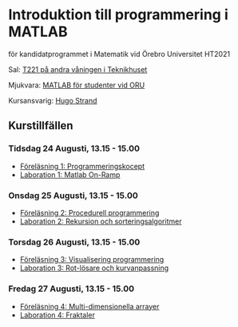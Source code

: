 # Introduktion till programmering i MATLAB
för kandidatprogrammet i Matematik vid Örebro Universitet
HT2021

Sal: [T221 på andra våningen i Teknikhuset](https://use.mazemap.com/#v=1&center=15.249004,59.254194&zoom=18&zlevel=2&campusid=123&sharepoitype=poi&sharepoi=580271)

Mjukvara: [MATLAB för studenter vid ORU](https://www.oru.se/english/study/student-services/it-and-printing/it/software/matlab/)

Kursansvarig: [Hugo Strand](https://www.oru.se/personal/hugo_strand)

## Kurstillfällen

### Tidsdag 24 Augusti, 13.15 - 15.00
- [Föreläsning 1: Programmeringskocept](https://nbviewer.jupyter.org/urls/git.oru.se/hosd/matlab-intro-ht21/-/raw/master/F%C3%B6rel%C3%A4sning1.ipynb)
- [Laboration 1: Matlab On-Ramp](https://se.mathworks.com/learn/tutorials/matlab-onramp.html)

### Onsdag 25 Augusti, 13.15 - 15.00
- [Föreläsning 2: Procedurell programmering](https://nbviewer.jupyter.org/urls/git.oru.se/hosd/matlab-intro-ht21/-/raw/master/F%C3%B6rel%C3%A4sning2.ipynb)
- [Laboration 2: Rekursion och sorteringsalgoritmer](https://nbviewer.jupyter.org/urls/git.oru.se/hosd/matlab-intro-ht21/-/raw/master/Laboration2.ipynb)

### Torsdag 26 Augusti, 13.15 - 15.00
- [Föreläsning 3: Visualisering programmering](https://nbviewer.jupyter.org/urls/git.oru.se/hosd/matlab-intro-ht21/-/raw/master/F%C3%B6rel%C3%A4sning3.ipynb)
- [Laboration 3: Rot-lösare och kurvanpassning](https://nbviewer.jupyter.org/urls/git.oru.se/hosd/matlab-intro-ht21/-/raw/master/Laboration3.ipynb)

### Fredag 27 Augusti, 13.15 - 15.00
- [Föreläsning 4: Multi-dimensionella arrayer](https://nbviewer.jupyter.org/urls/git.oru.se/hosd/matlab-intro-ht21/-/raw/master/F%C3%B6rel%C3%A4sning3.ipynb)
- [Laboration 4: Fraktaler](https://nbviewer.jupyter.org/urls/git.oru.se/hosd/matlab-intro-ht21/-/raw/master/Laboration3.ipynb)

